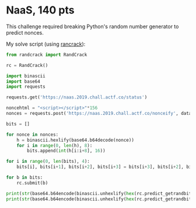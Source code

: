 # NaaS, 140 pts

This challenge required breaking Python's random number generator to predict nonces.

My solve script (using [rancrack](https://github.com/tna0y/Python-random-module-cracker)):


```python
from randcrack import RandCrack

rc = RandCrack()

import binascii
import base64
import requests

requests.get('https://naas.2019.chall.actf.co/status')

noncehtml = "<script></script>"*156
nonces = requests.post('https://naas.2019.chall.actf.co/nonceify', data=noncehtml).json()["csp"].strip("script-src 'nonce-").strip(";").split("' 'nonce-")

bits = []

for nonce in nonces:
	h = binascii.hexlify(base64.b64decode(nonce))
	for i in range(0, len(h), 8):
		bits.append(int(h[i:i+8], 16))

for i in range(0, len(bits), 4):
	bits[i], bits[i+1], bits[i+2], bits[i+3] = bits[i+3], bits[i+2], bits[i+1], bits[i]

for b in bits:
	rc.submit(b)

print(str(base64.b64encode(binascii.unhexlify(hex(rc.predict_getrandbits(128))[2:].zfill(32))), encoding="ascii"))
print(str(base64.b64encode(binascii.unhexlify(hex(rc.predict_getrandbits(128))[2:].zfill(32))), encoding="ascii"))
```
